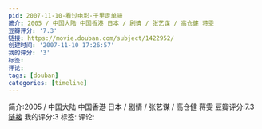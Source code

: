 ```yaml
---
pid: 2007-11-10-看过电影-千里走单骑
简介: 2005 / 中国大陆 中国香港 日本 / 剧情 / 张艺谋 / 高仓健 蒋雯
豆瓣评分: '7.3'
链接: https://movie.douban.com/subject/1422952/
创建时间: '2007-11-10 17:26:57'
我的评分: '3'
标签:
评论:
tags: [douban]
categories: [timeline]
---
```

简介:2005 / 中国大陆 中国香港 日本 / 剧情 / 张艺谋 / 高仓健 蒋雯
豆瓣评分:7.3
[链接](https://movie.douban.com/subject/1422952/)
我的评分:3
标签:
评论:

